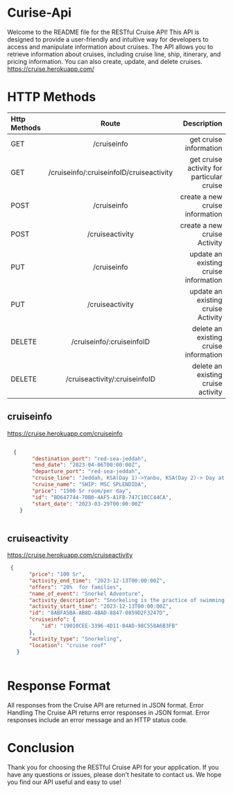 # Curise-Api
Welcome to the README file for the RESTful Cruise API!
This API is designed to provide a user-friendly and intuitive way for developers to access and manipulate information about cruises. The API allows you to retrieve information about cruises, including cruise line, ship, itinerary, and pricing information. You can also create, update, and delete cruises.
</br> https://cruise.herokuapp.com/

# HTTP Methods
| Http Methods |           Route            | Description |
| :---         |     :---:                  |          ---: |
| GET          | /cruiseinfo                | get cruise information |
| GET          | /cruiseinfo/:cruiseinfoID/cruiseactivity | get cruise activity for particular cruise |
| POST         | /cruiseinfo                | create a new cruise information |
| POST         | /cruiseactivity | create a new cruise Activity |
| PUT          | /cruiseinfo | update an existing cruise information |
| PUT          | /cruiseactivity  | update an existing cruise Activity |
| DELETE       | /cruiseinfo/:cruiseinfoID  | delete an existing cruise information |
| DELETE       | /cruiseactivity/:cruiseinfoID  |delete an existing cruise activity |


## cruiseinfo
https://cruise.herokuapp.com/cruiseinfo
```json

  {
        "destination_port": "red-sea-jeddah",
        "end_date": "2023-04-06T00:00:00Z",
        "departure_port": "red-sea-jeddah",
        "cruise_line": "Jeddah, KSA(Day 1)->Yanbu, KSA(Day 2)-> Day at Sea(Day 3)->Sokhna Port, Egypt(Day 4)->Safaga, Egypt(Day 5)->Aqaba(petra), Jordan(Day 6)-> Day at Sea(Day 7)-> Jeddah, KSA(Day 8)",
        "cruise_name": "SHIP: MSC SPLENDIDA",
        "price": "1500 Sr room/per day",
        "id": "BD647744-70B0-4AF5-A1FB-747C10CC44CA",
        "start_date": "2023-03-29T00:00:00Z"
    }
    
 ```
 ## cruiseactivity
 https://cruise.herokuapp.com/cruiseactivity
 ```json
  {
        "price": "100 Sr",
        "activity_end_time": "2023-12-13T00:00:00Z",
        "offers": "20%  for families",
        "name_of_event": "Snorkel Adventure",
        "activity_description": "Snorkeling is the practice of swimming on or through a body of water while equipped with a diving mask, a shaped breathing tube called a snorkel, and usually swimfins.",
        "activity_start_time": "2023-12-13T00:00:00Z",
        "id": "8ABFA5BA-AB8D-4BAD-8847-0859D2F3247D",
        "cruiseinfo": {
            "id": "19010CEE-3396-4D11-84AD-98C558A6B3FB"
        },
        "activity_type": "Snorkeling",
        "location": "cruise roof"
    }
    
 ```


# Response Format
All responses from the Cruise API are returned in JSON format.
Error Handling
The Cruise API returns error responses in JSON format. Error responses include an error message and an HTTP status code.

# Conclusion
Thank you for choosing the RESTful Cruise API for your application. If you have any questions or issues, please don't hesitate to contact us. We hope you find our API useful and easy to use!
